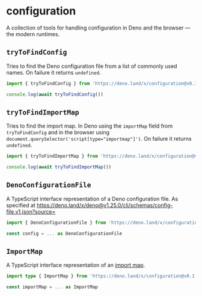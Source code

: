 # configuration
A collection of tools for handling configuration in Deno and the browser — the modern runtimes.

## `tryToFindConfig`
Tries to find the Deno configuration file from a list of commonly used names. On failure it returns `undefined`.

```ts
import { tryToFindConfig } from 'https://deno.land/x/configuration@v0.1.0/mod.ts'

console.log(await tryToFindConfig())
```

## `tryToFindImportMap`
Tries to find the import map. In Deno using the `importMap` field from `tryToFindConfig` and in the browser using `document.querySelector('script[type="importmap"]')`. On failure it returns `undefined`.

```ts
import { tryToFindImportMap } from 'https://deno.land/x/configuration@v0.1.0/mod.ts'

console.log(await tryToFindImportMap())
```
## `DenoConfigurationFile`
A TypeScript interface representation of a Deno configuration file. As specified at https://deno.land/x/deno@v1.25.0/cli/schemas/config-file.v1.json?source=

```ts
import { DenoConfigurationFile } from 'https://deno.land/x/configuration@v0.1.0/config-interface.ts'

const config = ... as DenoConfigurationFile
```
## `ImportMap`
A TypeScript interface representation of an [import map](https://github.com/WICG/import-maps).

```ts
import type { ImportMap } from 'https://deno.land/x/configuration@v0.1.0/importmap-interface.ts'

const importMap = ... as ImportMap
```
